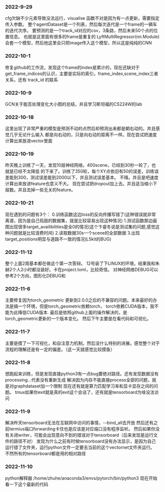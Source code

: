 ### 2022-9-29
cfg欠缺不少元素导致没法运行，visualise 函数不对是因为有一点更新，需要指定传入参数。
整个agentDataset是一个列表，然后每次迭代是一个frame的一辆车的迭代次序。
要预测的是一个track_id对应的csv，3条路，然后未来50个点的位置信息。
也就是这里面有很多的frame是重复的
LyftMultiRegressor(nn.Module)会套一个模型，然后他这里会只把image传入这个模型，所以这是纯纯的CNN

### 2022-10-1
修复github的工作流，发现这个frame的index是累计的，现在还缺对于get_frame_indices的认识，主要是实际的索引，frame_index,scene_index三者关系，还有 track_id
的联系


### 2022-10-9
GCN关于能否处理变化大小图的总结，并且学习斯坦福的CS224W的lab
### 2022-10-18
这里出现了非常严重的模型是预测不动的点然后却预测出来都是朝右动的。并且感觉几乎无论什么输入
都是向右动的，只是向右动的距离不一样。现在尝试把速度计算出来放进vector里面

### 2022-10-19
昨天晚上训练了一天，发现10层神经网络，400scene，已经到30秒一轮了，也就是已经不太降低
的下来了。训练了350轮，每个XY点依旧有50的误差，训练误差能到300，测试误差能到2000以下，并且测试误差基本。
不降。并且是吧速度计算出来放进feature也意义不大。
现在尝试把dropout加上去。并且适当缩小下层数。并且去掉一些无关的feature。

### 2022-10-21
现在遇到的问题有3个：
0.训练函数这边loss的反向传播写错了(这种错误就非常离谱，因为是自己捣鼓的数据集，就是比较容易出现这种情况)
1.测试函数那边画图出现很多target_availibilities是全0的情况(这个卞睿冬说是测试集的问题,感觉这种问题就是比较浪费时间)
2.读取数据30s一个scene的全部数据
3.出现target_positions明显与道路不一致的情况(L5kit的BUG)

### 2022-11-12
整个上面2周基本都在做这个第一次答辩。
12号装了下LINUX的环境，结果我和朱赫2个人2小时都没装好。卡在project.toml，比较奇怪。
对神经网络DEBUG可以参考2个方向，图形化DEBUG和

### 2022-11-6
主要修复因为torch_geometric 更新到2.0.0之后的不兼容的问题。本来最好的办法是搞一个环境，但是torch_geometric依赖torch，
torch依赖CUDA版本，我不能为此降低CUDA版本.
最后是依照github上面的操作解决的，是torch_geometric更新的一个版本变化。
然后下午主要是在看代码和可视化。

### 2022-11-7
主要是摸了一下可视化，和自注意力机制。然后没什么特别的进展。感觉整个对于流程的理解还是有一定的偏差。（这一天就感觉比较摸鱼）
### 2022-11-8
想跑起来训练，但是发现直接python3有一点bug要绝对路径。还有发现数据没有processing...代表没有重新生成
解决因为内存不能直接process全部的问题，就是对graphdataset加一个限制
现在还有就是算力匹配学习率和显卡显存之间的问题。
tmux如果你exit就是真的exit这个会话了，还有就是tensorboard为啥没法访问

### 2022-11-9
解决昨天tensorboard无法在互联网中访问的事情，--bind_all去开放
然后还有之前termius端口forwarding卡住也是应该是对应端口没有程序监听。
然后如果你没有关闭writer，可能会出现意向不到的错误对于tensorboard（后来发现是运行文件的路径不对）
发现为什么之前有时候tensorboard没有办法显示，是因为自己运行错了文件夹，运行python文件一定要去当前的这个vectornet文件夹运行。
不然所有的tensorboard都是用的相对路径

### 2022-11-10
python解释器
/home/zhuhe/anaconda3/envs/pytorch/bin/python3
现在开始看一下这个最新的代码